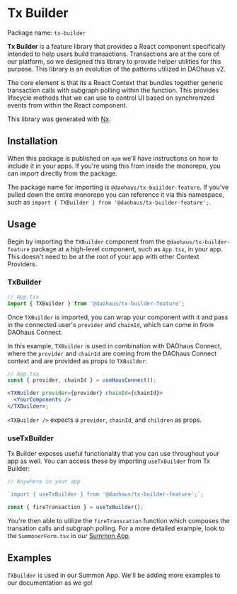 # Tx Builder

Package name: `tx-builder`

**Tx Builder** is a feature library that provides a React component specifically intended to help users build transactions. Transactions are at the core of our platform, so we designed this library to provide helper utilities for this purpose. This library is an evolution of the patterns utilized in DAOhaus v2.

The core element is that its a React Context that bundles together generic transaction calls with subgraph polling within the function. This provides lifecycle methods that we can use to control UI based on synchronized events from within the React component.

This library was generated with [Nx](https://nx.dev).

## Installation

When this package is published on `npm` we'll have instructions on how to include it in your apps. If you're using this from inside the monorepo, you can import directly from the package.

The package name for importing is `@daohaus/tx-buiilder-feature`. If you've pulled down the entire monorepo you can reference it via this namespace, such as `import { TXBuilder } from '@daohaus/tx-builder-feature';`.

## Usage

Begin by importing the `TXBuilder` component from the `@daohaus/tx-builder-feature` package at a high-level component, such as `App.tsx`, in your app. This doesn't need to be at the root of your app with other Context Providers.

### TxBuilder

```jsx
// App.tsx
import { TXBuilder } from '@daohaus/tx-builder-feature';
```

Once `TXBuilder` is imported, you can wrap your component with it and pass in the connected user's `provider` and `chainId`, which can come in from DAOhaus Connect.

In this example, `TXBuilder` is used in combination with DAOhaus Connect, where the `provider` and `chainId` are coming from the DAOhaus Connect context and are provided as props to `TXBuilder`:

```jsx
// App.tsx
const { provider, chainId } = useHausConnect();

<TXBuilder provider={provider} chainId={chainId}>
  <YourComponents />
</TXBuilder>;
```

`<TXBuilder />` expects a `provider`, `chainId`, and `children` as props.

### useTxBuilder

Tx Builder exposes useful functionality that you can use throughout your app as well. You can access these by importing `useTxBuilder` from Tx Builder:

```jsx
// Anywhere in your app

`import { useTxBuilder } from '@daohaus/tx-builder-feature';`;

const { fireTransaction } = useTxBuilder();
```

You're then able to utilize the `fireTranscation` function which composes the transation calls and subgraph polling. For a more detailed example, look to the `SummonerForm.tsx` in our [Summon App](../../apps/summon-app/).

## Examples

`TXBuilder` is used in our Summon App. We'll be adding more examples to our documentation as we go!
